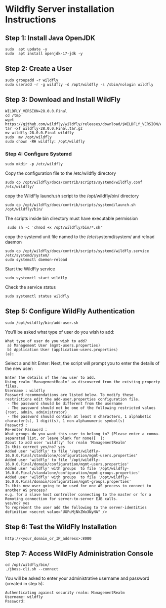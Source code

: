 # Wildfly Server installation Instructions
## Step 1: Install Java OpenJDK ##
~~~
sudo  apt update -y
sudo  apt install openjdk-17-jdk -y
~~~

## Step 2: Create a User ##

~~~
sudo groupadd -r wildfly
sudo useradd -r -g wildfly -d /opt/wildfly -s /sbin/nologin wildfly
~~~
## Step 3: Download and Install WildFly ##
```
WILDFLY_VERSION=28.0.0.Final
cd /tmp
wget https://github.com/wildfly/wildfly/releases/download/$WILDFLY_VERSION/wildfly-$WILDFLY_VERSION.tar.gz
tar -xf wildfly-28.0.0.Final.tar.gz
mv wildfly-28.0.0.Final wildfly
sudo  mv /opt/wildfly
sudo chown -RH wildfly: /opt/wildfly
```
### Step 4: Configure Systemd ###
```
sudo mkdir -p /etc/wildfly
```
Copy the configuration file to the /etc/wildfly directory

```
sudo cp /opt/wildfly/docs/contrib/scripts/systemd/wildfly.conf /etc/wildfly/

```
copy the WildFly launch.sh script to the /opt/wildfly/bin/ directory

```
sudo cp /opt/wildfly/docs/contrib/scripts/systemd/launch.sh /opt/wildfly/bin/

```
The scripts inside bin directory must have executable permission 

```
 sudo sh -c 'chmod +x /opt/wildfly/bin/*.sh'

```
 copy the systemd unit file named to the /etc/systemd/system/ and reload daemon

```
sudo cp /opt/wildfly/docs/contrib/scripts/systemd/wildfly.service /etc/systemd/system/
sudo systemctl daemon-reload
```
Start the WildFly service 
```
sudo systemctl start wildfly
```
Check the service status 
```
sudo systemctl status wildfly
```
## Step 5: Configure WildFly Authentication ##
```
sudo /opt/wildfly/bin/add-user.sh
```
You’ll be asked what type of user do you wish to add:
```
What type of user do you wish to add? 
 a) Management User (mgmt-users.properties) 
 b) Application User (application-users.properties)
(a):

```
Select a and hit Enter:
Next, the script will prompt you to enter the details of the new user:
```
Enter the details of the new user to add.
Using realm 'ManagementRealm' as discovered from the existing property files.
Username : wildfly
Password recommendations are listed below. To modify these restrictions edit the add-user.properties configuration file.
 - The password should be different from the username
 - The password should not be one of the following restricted values {root, admin, administrator}
 - The password should contain at least 8 characters, 1 alphabetic character(s), 1 digit(s), 1 non-alphanumeric symbol(s)
Password : 
Re-enter Password : 
What groups do you want this user to belong to? (Please enter a comma-separated list, or leave blank for none)[  ]: 
About to add user 'wildfly' for realm 'ManagementRealm'
Is this correct yes/no? yes
Added user 'wildfly' to file '/opt/wildfly-16.0.0.Final/standalone/configuration/mgmt-users.properties'
Added user 'wildfly' to file '/opt/wildfly-16.0.0.Final/domain/configuration/mgmt-users.properties'
Added user 'wildfly' with groups  to file '/opt/wildfly-16.0.0.Final/standalone/configuration/mgmt-groups.properties'
Added user 'wildfly' with groups  to file '/opt/wildfly-16.0.0.Final/domain/configuration/mgmt-groups.properties'
Is this new user going to be used for one AS process to connect to another AS process? 
e.g. for a slave host controller connecting to the master or for a Remoting connection for server-to-server EJB calls.
yes/no? yes
To represent the user add the following to the server-identities definition <secret value="UGFuMjNkZWo3NyNA" />

```
## Step 6: Test the WildFly Installation ##

```
http://<your_domain_or_IP_address>:8080

```
## Step 7: Access WildFly Administration Console ##
```
cd /opt/wildfly/bin/
./jboss-cli.sh --connect
```
You will be asked to enter your administrative username and password (created in step 5):
```
Authenticating against security realm: ManagementRealm
Username: wildfly
Password:

```
